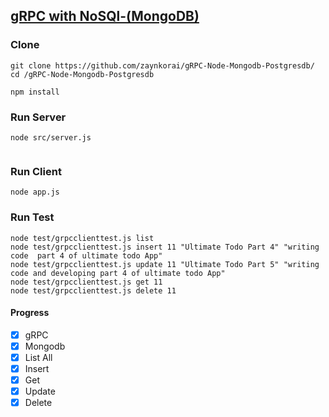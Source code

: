 ## [gRPC with NoSQl-(MongoDB)](https://github.com/zaynkorai/gRPC-Node-Mongodb-Postgresdb/tree/master/nosql)

### Clone
```
git clone https://github.com/zaynkorai/gRPC-Node-Mongodb-Postgresdb/
cd /gRPC-Node-Mongodb-Postgresdb

npm install
```

### Run Server
```
node src/server.js


```
### Run Client
```
node app.js

```
### Run Test
```
node test/grpcclienttest.js list
node test/grpcclienttest.js insert 11 "Ultimate Todo Part 4" "writing code  part 4 of ultimate todo App"
node test/grpcclienttest.js update 11 "Ultimate Todo Part 5" "writing code and developing part 4 of ultimate todo App"
node test/grpcclienttest.js get 11
node test/grpcclienttest.js delete 11

```

#### Progress
- [x] gRPC
- [x] Mongodb
- [x] List All
- [x] Insert
- [x] Get
- [x] Update
- [x] Delete